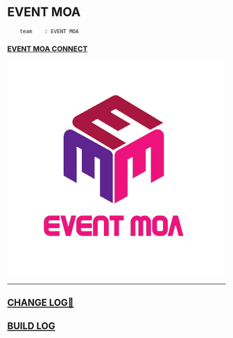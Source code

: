# EVENT MOA

```
	team 	: EVENT MOA
```



### [EVENT MOA CONNECT ](http://event-moa.kro.kr)

![bg](https://github.com/Eight-Corner/eventMoa/blob/master/logo%20design/event-logo.png)

---



## [CHANGE LOG📝](CHANGELOG.md)

## [BUILD LOG](buildLog.md)


